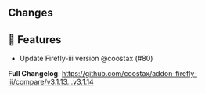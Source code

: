 ## Changes

## 🚀 Features

- Update Firefly-iii version @coostax (#80)

**Full Changelog**: https://github.com/coostax/addon-firefly-iii/compare/v3.1.13...v3.1.14
